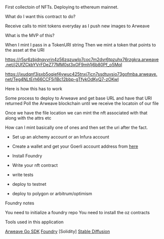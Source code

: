 First collectoin of NFTs. Deploying to ethereum mainnet. 


What do I want this contract to do?

Receive calls to mint tokens everyday as I push new images to Arweave

What is the MVP of this?

When I mint I pass in a TokenURI string
Then we mint a token that points to the asset at the URI

https://r5sr6zbjdnqvvrin4z56zqzuwlo7coc7m2dvr6tpzuhx76rzgkra.arweave.net/j2UfZCkbYVrFDeZ77MM0st3xOF9mh1j6b80Pf_o5MqI

https://jxudqnf3isxb5oqief4ywuc425tnxj7icn7ssdtuvsio73gofmba.arweave.net/Teg4NLtErh66CCF5i1Bc12bbp-gTfykOdKyQ7-zOKwI



Here is how this has to work

Some process to deploy to Arweave and get base URL and have that URI returned
Poll the Arweave blockchain until we receive the locatoin of our file

Once we have the file location we can mint the nft associated with that along with the attrs etc

How can I mint basically one of ones and then set the uri after the fact.




* Set up an alchemy account or an Infura account 
* Create a wallet and get your Goerli account address from [here](https://goerlifaucet.com/)

* Install Foundry
* Write your nft contract 
* write tests
* deploy to testnet 

* deploy to polygon or arbitrum/optimism




Foundry notes

You need to initialize a foundry repo
You need to install the oz contracts


Tools used in this application

[Arweave Go SDK](https://github.com/everFinance/goar)
[Foundry](https://github.com/foundry-rs)
[Solidity]
[Stable Diffusion](https://github.com/CompVis/stable-diffusion)



